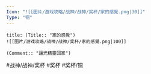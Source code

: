 ```yaml
---
Icon: "![[图片/游戏攻略/战神/战神/奖杯/家的感覺.png|30]]"
Type: "铜"
---
```

```ad-common-bronze-trophy
title: (Title:: "家的感覺")
![[图片/游戏攻略/战神/战神/奖杯/家的感覺.png|100]]

(Comment:: "讓光精靈回家")
```

#战神/战神/奖杯 #奖杯 #奖杯/铜
